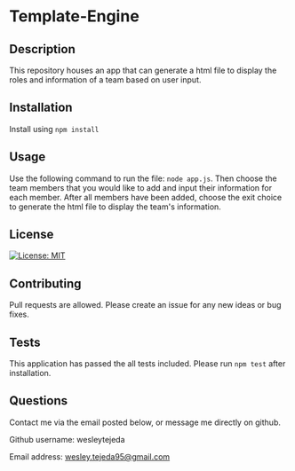 # Template-Engine

## Description
This repository houses an app that can generate a html file to display the roles and information of a team based on user input.

## Installation
Install using ```npm install```

## Usage
Use the following command to run the file: ```node app.js```. Then choose the team members that you would like to add and input their information for each member. After all members have been added, choose the exit choice to generate the html file to display the team's information.

## License
[![License: MIT](https://img.shields.io/badge/License-MIT-yellow.svg)](https://opensource.org/licenses/MIT)

## Contributing
Pull requests are allowed. Please create an issue for any new ideas or bug fixes.

## Tests
This application has passed the all tests included. Please run ```npm test``` after installation.

## Questions
Contact me via the email posted below, or message me directly on github.

  Github username: wesleytejeda

  Email address: wesley.tejeda95@gmail.com
